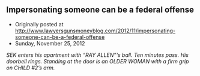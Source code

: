 ## Impersonating someone can be a federal offense

 * Originally posted at http://www.lawyersgunsmoneyblog.com/2012/11/impersonating-someone-can-be-a-federal-offense
 * Sunday, November 25, 2012

_SEK enters his apartment with “RAY ALLEN”‘s ball. Ten minutes pass. His doorbell rings. Standing at the door is an OLDER WOMAN with a firm grip on CHILD #2’s arm._